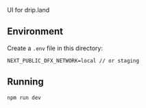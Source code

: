UI for drip.land

## Environment

Create a `.env` file in this directory:

```
NEXT_PUBLIC_DFX_NETWORK=local // or staging
```

## Running

```bash
npm run dev
```
